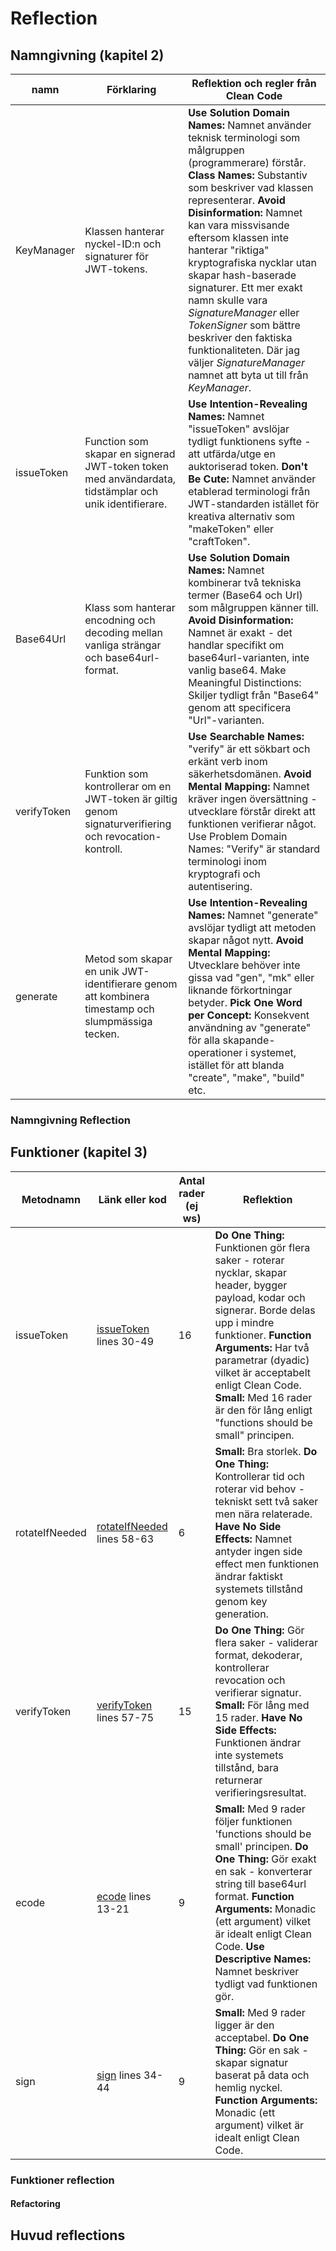 # Reflection

## Namngivning (kapitel 2)

|      namn                        |      Förklaring                 | Reflektion och regler från Clean Code |
|----------------------------------|---------------------------------|---------------------------------------|
|        KeyManager                |  Klassen hanterar nyckel-ID:n och signaturer för JWT-tokens.  |  **Use Solution Domain Names:** Namnet använder teknisk terminologi som målgruppen (programmerare) förstår. **Class Names:** Substantiv som beskriver vad klassen representerar. **Avoid Disinformation:** Namnet kan vara missvisande eftersom klassen inte hanterar "riktiga" kryptografiska nycklar utan skapar hash-baserade signaturer. Ett mer exakt namn skulle vara *SignatureManager* eller *TokenSigner* som bättre beskriver den faktiska funktionaliteten. Där jag väljer *SignatureManager* namnet att byta ut till från *KeyManager*.                      |                        
|          issueToken                      |  Function som skapar en signerad JWT-token token med användardata, tidstämplar och unik identifierare.                         |   **Use Intention-Revealing Names:** Namnet "issueToken" avslöjar tydligt funktionens syfte - att utfärda/utge en auktoriserad token. **Don't Be Cute:** Namnet använder etablerad terminologi från JWT-standarden istället för kreativa alternativ som "makeToken" eller "craftToken".                                   |                         
| Base64Url                   |      Klass som hanterar encodning och decoding mellan vanliga strängar och base64url-format.                           |       **Use Solution Domain Names:** Namnet kombinerar två tekniska termer (Base64 och Url) som målgruppen känner till. **Avoid Disinformation:** Namnet är exakt - det handlar specifikt om base64url-varianten, inte vanlig base64. Make Meaningful Distinctions: Skiljer tydligt från "Base64" genom att specificera "Url"-varianten.                                |                         
|         verifyToken                         |        Funktion som kontrollerar om en JWT-token är giltig genom signaturverifiering och revocation-kontroll.                         |      **Use Searchable Names:** "verify" är ett sökbart och erkänt verb inom säkerhetsdomänen. **Avoid Mental Mapping:** Namnet kräver ingen översättning - utvecklare förstår direkt att funktionen verifierar något. Use Problem Domain Names: "Verify" är standard terminologi inom kryptografi och autentisering.                                 |                          
|    generate                    |       Metod som skapar en unik JWT-identifierare genom att kombinera timestamp och slumpmässiga tecken.                          |       **Use Intention-Revealing Names:** Namnet "generate" avslöjar tydligt att metoden skapar något nytt. **Avoid Mental Mapping:** Utvecklare behöver inte gissa vad "gen", "mk" eller liknande förkortningar betyder. **Pick One Word per Concept:** Konsekvent användning av "generate" för alla skapande-operationer i systemet, istället för att blanda "create", "make", "build" etc.                                |                                          


### Namngivning Reflection

  

## Funktioner (kapitel 3)

| Metodnamn                        |      Länk eller kod             | Antal rader (ej ws) |     Reflektion          |
|----------------------------------|---------------------------------|---------------------|-------------------------|
|    issueToken                              |  [issueToken](./src/TokenService.js) lines 30-49                              |    16                 |       **Do One Thing:** Funktionen gör flera saker - roterar nycklar, skapar header, bygger payload, kodar och signerar. Borde delas upp i mindre funktioner. **Function Arguments:** Har två parametrar (dyadic) vilket är acceptabelt enligt Clean Code. **Small:** Med 16 rader är den för lång enligt "functions should be small" principen.                  |
|        rotateIfNeeded                          |      [rotateIfNeeded](./src/SignatureManager.js) lines 58-63                           |        6             |        **Small:** Bra storlek. **Do One Thing:** Kontrollerar tid och roterar vid behov - tekniskt sett två saker men nära relaterade. **Have No Side Effects:** Namnet antyder ingen side effect men funktionen ändrar faktiskt systemets tillstånd genom key generation.                 | 
|        verifyToken                          |    [verifyToken](./src/TokenService.js) lines   57-75                          |       15              |   **Do One Thing:** Gör flera saker - validerar format, dekoderar, kontrollerar revocation och verifierar signatur. **Small:** För lång med 15 rader. **Have No Side Effects:** Funktionen ändrar inte systemets tillstånd, bara returnerar verifieringsresultat.                      |
|        ecode                          |     [ecode](./src/base64Url.js) lines 13-21                            |       9              | **Small:** Med 9 rader följer funktionen 'functions should be small' principen. **Do One Thing:** Gör exakt en sak - konverterar string till base64url format. **Function Arguments:** Monadic (ett argument) vilket är idealt enligt Clean Code. **Use Descriptive Names:** Namnet beskriver tydligt vad funktionen gör.                |
|           sign                       |         [sign](./src/SignatureManager.js) lines 34-44                        |        9             |         **Small:** Med 9 rader ligger är den acceptabel. **Do One Thing:** Gör en sak - skapar signatur baserat på data och hemlig nyckel. **Function Arguments:** Monadic (ett argument) vilket är idealt enligt Clean Code.                |

### Funktioner reflection


#### Refactoring

## Huvud reflections
